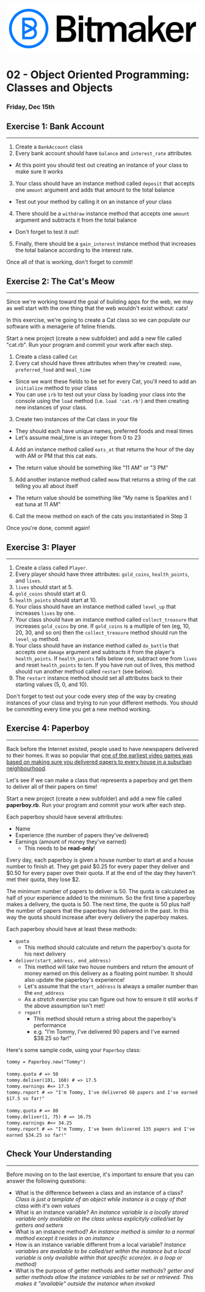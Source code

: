 ![Bitmaker](https://github.com/johncarlolopez/bitmaker-reference/blob/master/bitmakerlogo.svg)
# 02 - Object Oriented Programming: Classes and Objects
### Friday, Dec 15th

## Exercise 1: Bank Account
___

1. Create a ```BankAccount``` class
1. Every bank account should have ```balance``` and ```interest_rate``` attributes
  * At this point you should test out creating an instance of your class to make sure it works
3. Your class should have an instance method called ```deposit``` that accepts one ```amount``` argument and adds that amount to the total balance
  * Test out your method by calling it on an instance of your class
4. There should be a ```withdraw``` instance method that accepts one ```amount``` argument and subtracts it from the total balance
  * Don't forget to test it out!
5. Finally, there should be a ```gain_interest``` instance method that increases the total balance according to the interest rate.  

Once all of that is working, don't forget to commit!

## Exercise 2: The Cat's Meow
___
Since we're working toward the goal of building apps for the web, we may as well start with the one thing that the web wouldn't exist without: cats!

In this exercise, we're going to create a Cat class so we can populate our software with a menagerie of feline friends.

Start a new project (create a new subfolder) and add a new file called "cat.rb". Run your program and commit your work after each step.

1. Create a class called ```Cat```
2. Every cat should have three attributes when they're created: ```name```, ```preferred_food``` and ```meal_time```
  * Since we want these fields to be set for every Cat, you'll need to add an ```initialize``` method to your class
  * You can use ```irb``` to test out your class by loading your class into the console using the ```load``` method (i.e. ```load 'cat.rb'```) and then creating new instances of your class.
3. Create two instances of the Cat class in your file
  * They should each have unique names, preferred foods and meal times
  * Let's assume meal_time is an integer from 0 to 23
4. Add an instance method called ```eats_at``` that returns the hour of the day with AM or PM that this cat eats.
  * The return value should be something like "11 AM" or "3 PM"
5. Add another instance method called ```meow``` that returns a string of the cat telling you all about itself
  * The return value should be something like "My name is Sparkles and I eat tuna at 11 AM"
6. Call the meow method on each of the cats you instantiated in Step 3  

Once you're done, commit again!

## Exercise 3: Player
___
1. Create a class called ```Player```.
2. Every player should have three attributes: ```gold_coins```, ```health_points```, and ```lives```.
3. ```lives``` should start at 5.
4. ```gold_coins``` should start at 0.
5. ```health_points``` should start at 10.
6. Your class should have an instance method called ```level_up``` that increases ```lives``` by one.
7. Your class should have an instance method called ```collect_treasure``` that increases ```gold_coins``` by one. If ```gold_coins``` is a multiple of ten (eg, 10, 20, 30, and so on) then the ```collect_treasure``` method should run the ```level_up``` method.
8. Your class should have an instance method called ```do_battle``` that accepts one ```damage``` argument and subtracts it from the player's ```health_points```. If ```health_points``` falls below one, subtract one from ``lives`` and reset ```health_points``` to ten. If you have run out of lives, this method should run another method called ```restart``` (see below).
9. The ```restart``` instance method should set all attributes back to their starting values (5, 0, and 10).  

Don't forget to test out your code every step of the way by creating instances of your class and trying to run your different methods. You should be committing every time you get a new method working.

## Exercise 4: Paperboy
___
Back before the Internet existed, people used to have newspapers delivered to their homes. It was so popular that [one of the earliest video games was based on making sure you delivered papers to every house in a suburban neighbourhood](https://en.wikipedia.org/wiki/Paperboy_(video_game)).

Let's see if we can make a class that represents a paperboy and get them to deliver all of their papers on time!

Start a new project (create a new subfolder) and add a new file called **paperboy.rb**. Run your program and commit your work after each step.

Each paperboy should have several attributes:

  * Name
  * Experience (the number of papers they've delivered)
  * Earnings (amount of money they've earned)
    * This needs to be **read-only**!  

Every day, each paperboy is given a house number to start at and a house number to finish at. They get paid $0.25 for every paper they deliver and $0.50 for every paper over their quota. If at the end of the day they haven't met their quota, they lose $2.

The minimum number of papers to deliver is 50. The quota is calculated as half of your experience added to the minimum. So the first time a paperboy makes a delivery, the quota is 50. The next time, the quote is 50 plus half the number of papers that the paperboy has delivered in the past. In this way the quota should increase after every delivery the paperboy makes.

Each paperboy should have at least these methods:

  * ```quota```
    * This method should calculate and return the paperboy's quota for his next delivery
  * ```deliver(start_address, end_address)```
    * This method will take two house numbers and return the amount of money earned on this delivery as a floating point number. It should also update the paperboy's experience!
    * Let's assume that the ```start_address``` is always a smaller number than the ```end_address```
    * As a *stretch exercise* you can figure out how to ensure it still works if the above assumption isn't met!
    * ```report```
      * This method should return a string about the paperboy's performance
      * e.g. "I'm Tommy, I've delivered 90 papers and I've earned $38.25 so far!"

Here's some sample code, using your ```Paperboy``` class:
```
tommy = Paperboy.new("Tommy")

tommy.quota # => 50
tommy.deliver(101, 160) # => 17.5
tommy.earnings #=> 17.5
tommy.report # => "I'm Tommy, I've delivered 60 papers and I've earned $17.5 so far!"

tommy.quota # => 80
tommy.deliver(1, 75) # => 16.75
tommy.earnings #=> 34.25
tommy.report # => "I'm Tommy, I've been delivered 135 papers and I've earned $34.25 so far!"
```

## Check Your Understanding
___
Before moving on to the last exercise, it's important to ensure that you can answer the following questions:

  * What is the difference between a class and an instance of a class?
  *Class is just a template of an object while instance is a copy of that class with it's own values*
  * What is an instance variable?
  *An instance variable is a locally stored variable only available on the class unless explicityly called/set by getters and setters*
  * What is an instance method?
  *An instance method is similar to a normal method except it resides in an instance*
  * How is an instance variable different from a local variable?
  *Instance variables are available to be called/set within the instance but a local variable is only available within that specific score(ex. in a loop or method)*
  * What is the purpose of getter methods and setter methods?
  *getter and setter methods allow the instance variables to be set or retrieved. This makes it "available" outside the instance when invoked*
